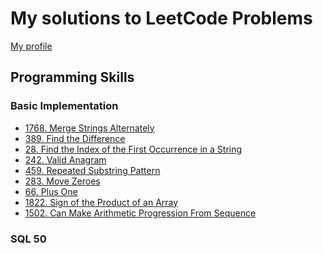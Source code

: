 # My solutions to LeetCode Problems

[My profile][link1]

[link1]: https://leetcode.com/u/mirolyubovaalyona/


## Programming Skills

### Basic Implementation

- [1768. Merge Strings Alternately](./1768.%20Merge%20Strings%20Alternately.php)
- [389. Find the Difference](/389.%20Find%20the%20Difference.php)
- [28. Find the Index of the First Occurrence in a String](/28.%20Find%20the%20Index%20of%20the%20First%20Occurrence%20in%20a%20String.php)
- [242. Valid Anagram](/242.%20Valid%20Anagram.php)
- [459. Repeated Substring Pattern](/459.%20Repeated%20Substring%20Pattern.php)
- [283. Move Zeroes](/283.%20Move%20Zeroes.php)
- [66. Plus One](/66.%20Plus%20One.php)
- [1822. Sign of the Product of an Array](/1822.%20Sign%20of%20the%20Product%20of%20an%20Array.php)
- [1502. Can Make Arithmetic Progression From Sequence](/1502.%20Can%20Make%20Arithmetic%20Progression%20From%20Sequence.php)

### SQL 50
